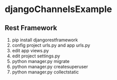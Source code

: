 # djangoChannelsExample
## Rest Framework
  1. pip install djangorestframework
  2. config project urls.py and app urls.py
  3. edit app views.py
  4. edit project settings.py
  5. python manager.py migrate
  6. python manager.py createsuperuser
  7. python manager.py collectstatic
